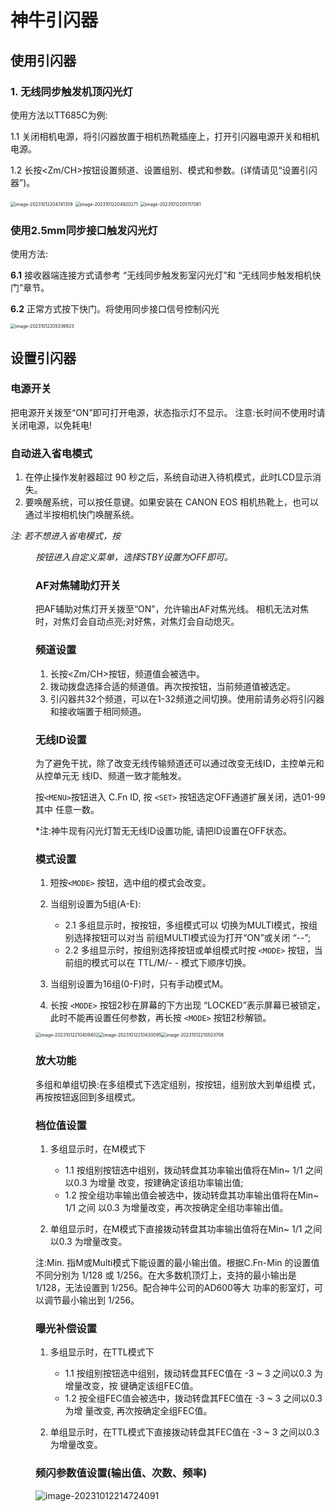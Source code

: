 # 神牛引闪器


## 使用引闪器

### 1. 无线同步触发机顶闪光灯
使用方法以TT685C为例:

1.1 关闭相机电源，将引闪器放置于相机热靴插座上，打开引闪器电源开关和相机电源。 

1.2 长按<Zm/CH>按钮设置频道、设置组别、模式和参数。(详情请见“设置引闪器”)。

<img src="readme.assets/image-20231012204741359.png" alt="image-20231012204741359" style="zoom: 50%;" />

<img src="readme.assets/image-20231012204920271.png" alt="image-20231012204920271" style="zoom:50%;" />

<img src="readme.assets/image-20231012205117061.png" alt="image-20231012205117061" style="zoom:50%;" />

### 使用2.5mm同步接口触发闪光灯

使用方法:

**6.1** 接收器端连接方式请参考 “无线同步触发影室闪光灯”和 “无线同步触发相机快门”章节。

**6.2** 正常方式按下快门。将使用同步接口信号控制闪光

<img src="readme.assets/image-20231012205336923.png" alt="image-20231012205336923" style="zoom:50%;" />

## 设置引闪器

### 电源开关

把电源开关拨至“ON”即可打开电源，状态指示灯不显示。 注意:长时间不使用时请关闭电源，以免耗电!

### 自动进入省电模式

1. 在停止操作发射器超过 90 秒之后，系统自动进入待机模式，此时LCD显示消失。 
2. 要唤醒系统，可以按任意键。如果安装在 CANON EOS 相机热靴上，也可以通过半按相机快门唤醒系统。 

*注: 若不想进入省电模式，按<MENU>按钮进入自定义菜单，选择STBY设置为OFF即可。*

### AF对焦辅助灯开关

把AF辅助对焦灯开关拨至“ON”，允许输出AF对焦光线。 相机无法对焦时，对焦灯会自动点亮;对好焦，对焦灯会自动熄灭。

### 频道设置

1. 长按<Zm/CH>按钮，频道值会被选中。
2. 拨动拨盘选择合适的频道值。再次按<SET>按钮，当前频道值被选定。
3. 引闪器共32个频道，可以在1-32频道之间切换。使用前请务必将引闪器和接收端置于相同频道。

### 无线ID设置

为了避免干扰，除了改变无线传输频道还可以通过改变无线ID，主控单元和从控单元无 线ID、频道一致才能触发。

 按`<MENU>`按钮进入 C.Fn ID, 按 `<SET>` 按钮选定OFF通道扩展关闭，选01-99其中 任意一数。

*注:神牛现有闪光灯暂无无线ID设置功能, 请把ID设置在OFF状态。

### 模式设置

1. 短按`<MODE>` 按钮，选中组的模式会改变。
2.  当组别设置为5组(A-E):
    - 2.1 多组显示时，按<MODE>按钮，多组模式可以 切换为MULTI模式，按组别选择按钮可以对当 前组MULTI模式设为打开“ON”或关闭 “--”;
    -  2.2 多组显示时，按组别选择按钮或单组模式时按 `<MODE>` 按钮，当前组的模式可以在 TTL/M/- - 模式下顺序切换。

3. 当组别设置为16组(0-F)时，只有手动模式M。 
4. 长按 `<MODE>` 按钮2秒在屏幕的下方出现 “LOCKED”表示屏幕已被锁定，此时不能再设置任何参数，再长按 `<MODE>` 按钮2秒解锁。

<img src="readme.assets/image-20231012210409402.png" alt="image-20231012210409402" style="zoom:50%;" /><img src="readme.assets/image-20231012210430095.png" alt="image-20231012210430095" style="zoom:50%;" /><img src="readme.assets/image-20231012210503706.png" alt="image-20231012210503706" style="zoom:50%;" />

### 放大功能
多组和单组切换:在多组模式下选定组别，按<TCM>按钮，组别放大到单组模 式，再按<TCM>按钮返回到多组模式。


### 档位值设置
1. 多组显示时，在M模式下
    - 1.1 按组别按钮选中组别，拨动转盘其功率输出值将在Min~ 1/1 之间以0.3 为增量 改变，按<SET>建确定该组功率输出值;
    - 1.2 按<ALL>全组功率输出值会被选中，拨动转盘其功率输出值将在Min~ 1/1 之间 以0.3 为增量改变，再次按<ALL>确定全组功率输出值。

2. 单组显示时，在M模式下直接拨动转盘其功率输出值将在Min~ 1/1 之间以0.3 为增量改变。

注:Min. 指M或Multi模式下能设置的最小输出值。根据C.Fn-Min 的设置值不同分别为 1/128 或 1/256。在大多数机顶灯上，支持的最小输出是 1/128，无法设置到 1/256。配合神牛公司的AD600等大 功率的影室灯，可以调节最小输出到 1/256。

### 曝光补偿设置
1. 多组显示时，在TTL模式下
    - 1.1 按组别按钮选中组别，拨动转盘其FEC值在 -3 ~ 3 之间以0.3 为增量改变，按 <SET>键确定该组FEC值。
    - 1.2 按<ALL>全组FEC值会被选中，拨动转盘其FEC值在 -3 ~ 3 之间以0.3 为增 量改变, 再次按<ALL>确定全组FEC值。

2. 单组显示时，在TTL模式下直接拨动转盘其FEC值在 -3 ~ 3 之间以0.3 为增量改变。

### 频闪参数值设置(输出值、次数、频率)

![image-20231012214724091](readme.assets/image-20231012214724091.png)
